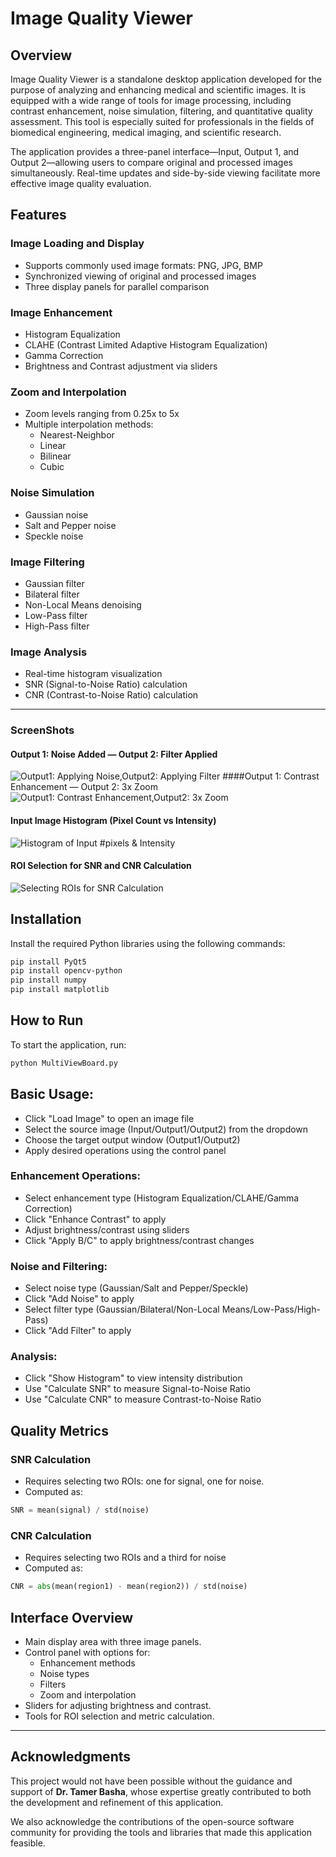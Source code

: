 # Image Quality Viewer

## Overview

Image Quality Viewer is a standalone desktop application developed for the purpose of analyzing and enhancing medical and scientific images. It is equipped with a wide range of tools for image processing, including contrast enhancement, noise simulation, filtering, and quantitative quality assessment. This tool is especially suited for professionals in the fields of biomedical engineering, medical imaging, and scientific research.

The application provides a three-panel interface—Input, Output 1, and Output 2—allowing users to compare original and processed images simultaneously. Real-time updates and side-by-side viewing facilitate more effective image quality evaluation.


## Features

### Image Loading and Display
- Supports commonly used image formats: PNG, JPG, BMP  
- Synchronized viewing of original and processed images  
- Three display panels for parallel comparison

### Image Enhancement
- Histogram Equalization  
- CLAHE (Contrast Limited Adaptive Histogram Equalization)  
- Gamma Correction  
- Brightness and Contrast adjustment via sliders

### Zoom and Interpolation
- Zoom levels ranging from 0.25x to 5x  
- Multiple interpolation methods:
  - Nearest-Neighbor  
  - Linear  
  - Bilinear  
  - Cubic  

### Noise Simulation
- Gaussian noise  
- Salt and Pepper noise  
- Speckle noise  

### Image Filtering
- Gaussian filter  
- Bilateral filter  
- Non-Local Means denoising  
- Low-Pass filter  
- High-Pass filter  

### Image Analysis
- Real-time histogram visualization  
- SNR (Signal-to-Noise Ratio) calculation  
- CNR (Contrast-to-Noise Ratio) calculation  

---

### ScreenShots
   #### Output 1: Noise Added — Output 2: Filter Applied             
![Output1: Applying Noise,Output2: Applying Filter](Images/1.png)
   ####Output 1: Contrast Enhancement — Output 2: 3x Zoom
![Output1: Contrast Enhancement,Output2: 3x Zoom](Images/2.png) 
  #### Input Image Histogram (Pixel Count vs Intensity)
![Histogram of Input #pixels & Intensity](Images/4.png)
  #### ROI Selection for SNR and CNR Calculation  
![Selecting ROIs for SNR Calculation](Images/3.png)




## Installation

Install the required Python libraries using the following commands:

```bash
pip install PyQt5
pip install opencv-python
pip install numpy
pip install matplotlib
```

## How to Run
To start the application, run:
```bash
python MultiViewBoard.py
```

## Basic Usage:
   - Click "Load Image" to open an image file
   - Select the source image (Input/Output1/Output2) from the dropdown
   - Choose the target output window (Output1/Output2)
   - Apply desired operations using the control panel

### Enhancement Operations:
   - Select enhancement type (Histogram Equalization/CLAHE/Gamma Correction)
   - Click "Enhance Contrast" to apply
   - Adjust brightness/contrast using sliders
   - Click "Apply B/C" to apply brightness/contrast changes

### Noise and Filtering:
   - Select noise type (Gaussian/Salt and Pepper/Speckle)
   - Click "Add Noise" to apply
   - Select filter type (Gaussian/Bilateral/Non-Local Means/Low-Pass/High-Pass)
   - Click "Add Filter" to apply

### Analysis:
   - Click "Show Histogram" to view intensity distribution
   - Use "Calculate SNR" to measure Signal-to-Noise Ratio
   - Use "Calculate CNR" to measure Contrast-to-Noise Ratio

## Quality Metrics
### SNR Calculation

- Requires selecting two ROIs: one for signal, one for noise.
- Computed as:

```python
SNR = mean(signal) / std(noise)

```
### CNR Calculation
- Requires selecting two ROIs and a third for noise
- Computed as:

```python
CNR = abs(mean(region1) - mean(region2)) / std(noise)
```



## Interface Overview

- Main display area with three image panels.
- Control panel with options for:
  - Enhancement methods
  - Noise types
  - Filters
  - Zoom and interpolation
- Sliders for adjusting brightness and contrast.
- Tools for ROI selection and metric calculation.

---

## Acknowledgments

This project would not have been possible without the guidance and support of **Dr. Tamer Basha**, whose expertise greatly contributed to both the development and refinement of this application.

We also acknowledge the contributions of the open-source software community for providing the tools and libraries that made this application feasible.
